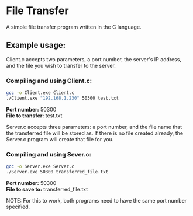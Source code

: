 # File Transfer

A simple file transfer program written in the C language.

## Example usage:

Client.c accepts two parameters, a port number, the server's IP address,
and the file you wish to transfer to the server.

### Compiling and using Client.c:
```bash
gcc -o Client.exe Client.c
./Client.exe "192.168.1.230" 50300 test.txt
```


**Port number:**      50300  
**File to transfer:** test.txt

Server.c accepts three parameters: 
a port number, and the file name that the transferred file will be stored as.
If there is no file created already, the Server.c program will create that file for you.

### Compiling and using Sever.c:
```bash
gcc -o Server.exe Server.c
./Server.exe 50300 transferred_file.txt
```


**Port number:**       50300  
**File to save to:**   transferred_file.txt

NOTE: For this to work, both programs need to have the same port number specified.